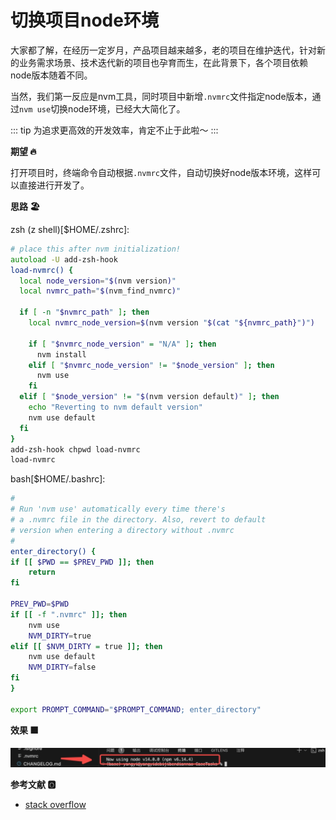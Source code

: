 # 切换项目node环境

大家都了解，在经历一定岁月，产品项目越来越多，老的项目在维护迭代，针对新的业务需求场景、技术迭代新的项目也孕育而生，在此背景下，各个项目依赖node版本随着不同。

当然，我们第一反应是nvm工具，同时项目中新增`.nvmrc`文件指定node版本，通过`nvm use`切换node环境，已经大大简化了。

::: tip
为追求更高效的开发效率，肯定不止于此啦～
:::

**期望 :fire:**

打开项目时，终端命令自动根据`.nvmrc`文件，自动切换好node版本环境，这样可以直接进行开发了。


**思路 :beach_umbrella:**

zsh (z shell)[$HOME/.zshrc]:

```zsh
# place this after nvm initialization!
autoload -U add-zsh-hook
load-nvmrc() {
  local node_version="$(nvm version)"
  local nvmrc_path="$(nvm_find_nvmrc)"

  if [ -n "$nvmrc_path" ]; then
    local nvmrc_node_version=$(nvm version "$(cat "${nvmrc_path}")")

    if [ "$nvmrc_node_version" = "N/A" ]; then
      nvm install
    elif [ "$nvmrc_node_version" != "$node_version" ]; then
      nvm use
    fi
  elif [ "$node_version" != "$(nvm version default)" ]; then
    echo "Reverting to nvm default version"
    nvm use default
  fi
}
add-zsh-hook chpwd load-nvmrc
load-nvmrc
```

bash[$HOME/.bashrc]:

```bash
#
# Run 'nvm use' automatically every time there's 
# a .nvmrc file in the directory. Also, revert to default 
# version when entering a directory without .nvmrc
#
enter_directory() {
if [[ $PWD == $PREV_PWD ]]; then
    return
fi

PREV_PWD=$PWD
if [[ -f ".nvmrc" ]]; then
    nvm use
    NVM_DIRTY=true
elif [[ $NVM_DIRTY = true ]]; then
    nvm use default
    NVM_DIRTY=false
fi
}

export PROMPT_COMMAND="$PROMPT_COMMAND; enter_directory"
```


**效果 :orange_square:**

![1](../assets/autoSwitch.png)


**参考文献 :o2:**

* [stack overflow](https://stackoverflow.com/questions/23556330/run-nvm-use-automatically-every-time-theres-a-nvmrc-file-on-the-directory/48322289#48322289)